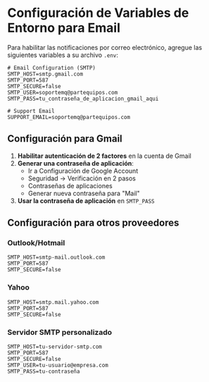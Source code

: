 # Configuración de Variables de Entorno para Email

Para habilitar las notificaciones por correo electrónico, agregue las siguientes variables a su archivo `.env`:

```env
# Email Configuration (SMTP)
SMTP_HOST=smtp.gmail.com
SMTP_PORT=587
SMTP_SECURE=false
SMTP_USER=soportemq@partequipos.com
SMTP_PASS=tu_contraseña_de_aplicacion_gmail_aqui

# Support Email
SUPPORT_EMAIL=soportemq@partequipos.com
```

## Configuración para Gmail

1. **Habilitar autenticación de 2 factores** en la cuenta de Gmail
2. **Generar una contraseña de aplicación**:
   - Ir a Configuración de Google Account
   - Seguridad → Verificación en 2 pasos
   - Contraseñas de aplicaciones
   - Generar nueva contraseña para "Mail"
3. **Usar la contraseña de aplicación** en `SMTP_PASS`

## Configuración para otros proveedores

### Outlook/Hotmail

```env
SMTP_HOST=smtp-mail.outlook.com
SMTP_PORT=587
SMTP_SECURE=false
```

### Yahoo

```env
SMTP_HOST=smtp.mail.yahoo.com
SMTP_PORT=587
SMTP_SECURE=false
```

### Servidor SMTP personalizado

```env
SMTP_HOST=tu-servidor-smtp.com
SMTP_PORT=587
SMTP_SECURE=false
SMTP_USER=tu-usuario@empresa.com
SMTP_PASS=tu-contraseña
```
